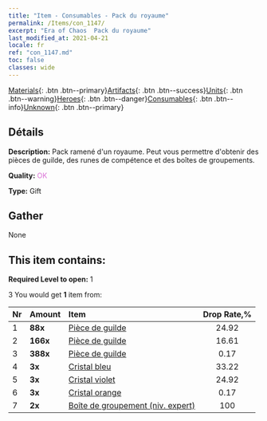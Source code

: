 ```yaml
---
title: "Item - Consumables - Pack du royaume"
permalink: /Items/con_1147/
excerpt: "Era of Chaos  Pack du royaume"
last_modified_at: 2021-04-21
locale: fr
ref: "con_1147.md"
toc: false
classes: wide
---
```

 [Materials](/fr/Items/){: .btn .btn--primary}[Artifacts](/fr/Items/Artifacts/){: .btn .btn--success}[Units](/fr/Items/Units/){: .btn .btn--warning}[Heroes](/fr/Items/Heroes/){: .btn .btn--danger}[Consumables](/fr/Items/Consumables/){: .btn .btn--info}[Unknown](/fr/Items/Unknown/){: .btn .btn--primary}

## Détails
 **Description:** Pack ramené d'un royaume. Peut vous permettre d'obtenir des pièces de guilde, des runes de compétence et des boîtes de groupements.

 **Quality:** <span style="color: #DA70D6">OK</span>

 **Type:** Gift

## Gather

  None

## This item contains:

 **Required Level to open:** 1

 3 You would get **1** item  from:

  | Nr | Amount |     Item    | Drop Rate,% |
  |:---|:-------|:------------|:---------:|
  | 1 |  **88x** | [Pièce de guilde](/fr/Items/con_896/) | 24.92 | 
  | 2 |  **166x** | [Pièce de guilde](/fr/Items/con_896/) | 16.61 | 
  | 3 |  **388x** | [Pièce de guilde](/fr/Items/con_896/) | 0.17 | 
  | 4 |  **3x** | [Cristal bleu](/fr/Items/con_716/) | 33.22 | 
  | 5 |  **3x** | [Cristal violet](/fr/Items/con_720/) | 24.92 | 
  | 6 |  **3x** | [Cristal orange](/fr/Items/con_730/) | 0.17 | 
  | 7 |  **2x** | [Boîte de groupement (niv. expert)](/fr/Items/con_773/) | 100 | 
